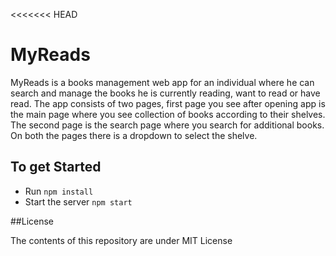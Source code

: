 <<<<<<< HEAD
# MyReads 

MyReads is a books management web app for an individual where he can search and manage the books he is currently reading, want to read or have read. The app consists of two pages, first page you see after opening app is the main page where you see collection of books according to their shelves. The second page is the search page where you search for additional books. On both the pages there is a dropdown to select the shelve. 

## To get Started

* Run `npm install`
* Start the server `npm start`

##License

The contents of this repository are under MIT License


